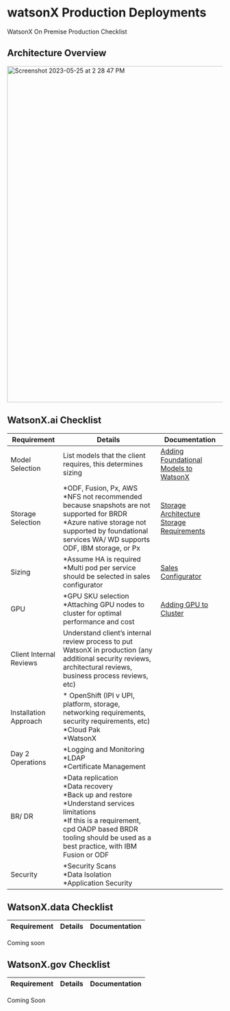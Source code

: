 # watsonX Production Deployments
WatsonX On Premise Production Checklist

## Architecture Overview

<img width="785" alt="Screenshot 2023-05-25 at 2 28 47 PM" src="https://github.com/kathleenhosang/sno/assets/40863347/ff048dc6-41bc-466c-8271-472409d54bcf">


## WatsonX.ai Checklist
Requirement | Details | Documentation |
--------|--------|--------|
Model Selection | List models that the client requires, this determines sizing | [Adding Foundational Models to WatsonX](https://www.ibm.com/docs/en/cloud-paks/cp-data/4.8.x?topic=setup-adding-foundation-models) |
Storage Selection | *ODF, Fusion, Px, AWS <br /> *NFS not recommended because snapshots are not supported for BRDR <br /> *Azure native storage not supported by foundational services WA/ WD supports ODF, IBM storage, or Px | [Storage Architecture](https://www.ibm.com/docs/en/cloud-paks/cp-data/4.8.x?topic=architecture-storage) <br /> [Storage Requirements](https://www.ibm.com/docs/en/cloud-paks/cp-data/4.8.x?topic=requirements-storage) |
Sizing | *Assume HA is required <br /> *Multi pod per service should be selected in sales configurator | [Sales Configurator](https://app.ibmsalesconfigurator.com/#/)
GPU | *GPU SKU selection <br /> *Attaching GPU nodes to cluster for optimal performance and cost | [Adding GPU to Cluster](https://www.ibm.com/docs/en/mas-cd/continuous-delivery?topic=inspection-enabling-gpu-passthrough)
Client Internal Reviews | Understand client’s internal review process to put WatsonX in production (any additional security reviews, architectural reviews, business process reviews, etc)
Installation Approach | * OpenShift (IPI v UPI, platform, storage, networking requirements, security requirements, etc) <br /> *Cloud Pak <br /> *WatsonX |
Day 2 Operations | *Logging and Monitoring <br /> *LDAP <br /> *Certificate Management |
BR/ DR | *Data replication <br /> *Data recovery <br /> *Back up and restore <br /> *Understand services limitations <br /> *If this is a requirement, cpd OADP based BRDR tooling should be used as a best practice, with IBM Fusion or ODF |
Security | *Security Scans <br /> *Data Isolation <br /> *Application Security | |

## WatsonX.data Checklist
Requirement | Details | Documentation |
--------|--------|--------|
Coming soon 

## WatsonX.gov Checklist
Requirement | Details | Documentation |
--------|--------|--------|
Coming Soon

